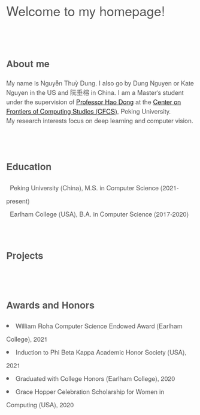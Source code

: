 <content style="color:#555555; font-family:Helvetica Neue;">
  <h1 style="font-size:35px; font-weight:normal; text-spacing:1.3px;">Welcome to my homepage!</h1>
  <br/>
  <br/>
  <h2 style="font-size:25px;">About me</h2>
<!--   <hr style="height:1px;border:none;color:#333;background-color:#333;" /> -->
    <p style="font-size:17px;">
    My name is Nguyễn Thuỳ Dung. I also go by Dung Nguyen or Kate Nguyen in the US and 阮垂榕 in China. I am a Master's student under the supervision of <a href="https://zsdonghao.github.io/" class="content-links" target="_blank" >Professor Hao Dong</a> at the <a href="https://cfcs.pku.edu.cn/english/" class="content-links" target="_blank">Center on Frontiers of Computing Studies (CFCS)</a>, Peking University. <br/> 
    My research interests focus on deep learning and computer vision.
    </p>
  <br/>
  <br/>

  <h2 style="font-size:25px;">Education</h2>
    <div style="font-size:17px; line-height:35px;">
      <i class="fas fa-graduation-cap fa-lg" style="font-family:Font Awesome 5 Free;"></i>&nbsp; Peking University (China), M.S. in Computer Science (2021-present)<br/>
      <i class="fas fa-graduation-cap fa-lg" style="font-family:Font Awesome 5 Free;"></i>&nbsp; Earlham College (USA), B.A. in Computer Science (2017-2020)
    </div>                                                                     
  <br/>
  <br/>

  <h2 style="font-size:25px;">Projects</h2>
    <div style="font-size:17px;">
    </div>
  <br/>
  <br/>

  <h2 style="font-size:25px;">Awards and Honors</h2>
    <div style="font-size:17px; line-height:35px;">
      <li>William Roha Computer Science Endowed Award (Earlham College), 2021</li>
      <li>Induction to Phi Beta Kappa Academic Honor Society (USA), 2021</li>
      <li>Graduated with College Honors (Earlham College), 2020</li>
      <li>Grace Hopper Celebration Scholarship for Women in Computing (USA), 2020</li>
    </div>
  <br/>
  <br/>
</content>
